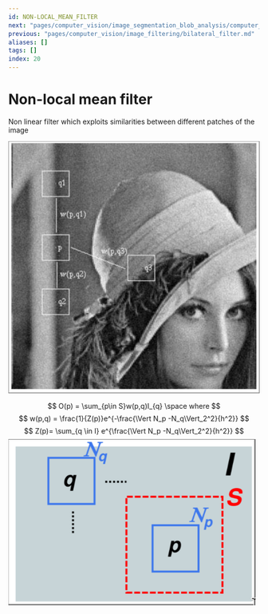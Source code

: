 ```yaml
---
id: NON-LOCAL_MEAN_FILTER
next: "pages/computer_vision/image_segmentation_blob_analysis/computer_vision_industrial_workflow.md"
previous: "pages/computer_vision/image_filtering/bilateral_filter.md"
aliases: []
tags: []
index: 20
---
```


# Non-local mean filter

Non linear filter which exploits similarities between different patches of the image

![](assets/computer_vision/Pasted_image_20240302112646.png)

$$
O(p) = \sum_{p\in S}w(p,q)I_{q} \space where
$$
$$
w(p,q) = \frac{1}{Z(p)}e^{-\frac{\Vert N_p -N_q\Vert_2^2}{h^2}}
$$
$$
Z(p)= \sum_{q \in I} e^{\frac{\Vert N_p -N_q\Vert_2^2}{h^2}}
$$
![](assets/computer_vision/Pasted_image_20240302112706.png)

